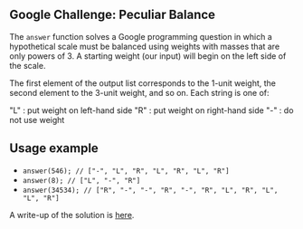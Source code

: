 ## Google Challenge: Peculiar Balance
The `answer` function solves a Google programming question in which
a hypothetical scale must be balanced using weights with masses that 
are only powers of 3. A starting weight (our input) will begin on the left
side of the scale.

The first element of the output list corresponds to the 1-unit weight, the
second element to the 3-unit weight, and so on. Each string is one of: 

"L" : put weight on left-hand side 
"R" : put weight on right-hand side 
"-" : do not use weight

## Usage example
* `answer(546); // ["-", "L", "R", "L", "R", "L", "R"]`
* `answer(8); // ["L", "-", "R"]`
* `answer(34534); // ["R", "-", "-", "R", "-", "R", "L", "R", "L", "L", "R"]`

A write-up of the solution is [here][1].

[1]: http://www.rezaparang.com/entries/6-foobar-with-google-peculiar-balance